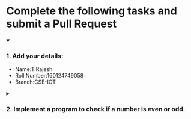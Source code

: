 # Complete the following tasks and submit a Pull Request
<details open>
<summary><h3>1. Add your details: </h3></summary>
<ul>
  <li> Name:T.Rajesh </li>
  <li> Roll Number:160124749058 </li>
  <li> Branch:CSE-IOT </li>
</ul>
</details>
<details>
<summary><h3> 2. Implement a program to check if a number is even or odd. </h3></summary>
<ul>
  <li> Create a new file in the repository and add your code. </li>
  <li> Use any programming language of your choice. </li>
</ul>
</details>
